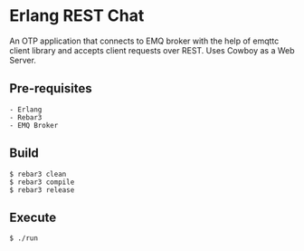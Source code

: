Erlang REST Chat
================

An OTP application that connects to EMQ broker with the help of emqttc client library and accepts client requests over REST.
Uses Cowboy as a Web Server.

Pre-requisites
--------------
    - Erlang
    - Rebar3
    - EMQ Broker

Build
-----

    $ rebar3 clean
    $ rebar3 compile
    $ rebar3 release


Execute
-------

    $ ./run